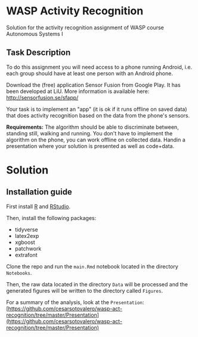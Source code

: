 # WASP Activity Recognition

Solution for the activity recognition  assignment of WASP course Autonomous Systems I

## Task Description

To do this assignment you will need access to a phone running Android, i.e. each group should have at least one person with an Android phone.

Download the (free) application Sensor Fusion from Google Play. It has been developed at LiU. More information is available here: http://sensorfusion.se/sfapp/ 

Your task is to implement an "app" (it is ok if it runs offline on saved data) that does activity recognition based on the data from the phone's sensors.

**Requirements:** The algorithm should be able to discriminate between, standing still, walking and running. You don't have to implement the algorithm on the phone, you can work offline on collected data. Handin a presentation where your solution is presented as well as code+data. 


# Solution

## Installation guide

First install [R](https://www.google.com/url?sa=t&rct=j&q=&esrc=s&source=web&cd=1&cad=rja&uact=8&ved=2ahUKEwiR6IWYqMLoAhXE4aYKHQ_QA_kQFjAAegQIARAB&url=https%3A%2F%2Fwww.r-project.org%2F&usg=AOvVaw1dEKAtw6XqNnWPRNby8Tne) and [RStudio](https://rstudio.com/).

Then, install the following packages:
- tidyverse
- latex2exp
- xgboost
- patchwork
- extrafont

Clone the repo and run the `main.Rmd` notebook located in the directory `Notebooks`.

Then, the raw data located in the directory `Data` will be processed and the generated figures will be written to the directory called `Figures`. 

For a summary of the analysis, look at the `Presentation`: [https://github.com/cesarsotovalero/wasp-act-recognition/tree/master/Presentation](https://github.com/cesarsotovalero/wasp-act-recognition/tree/master/Presentation)

